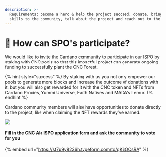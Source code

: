 ```yaml
---
description: >-
  Requirements: become a hero & help the project succeed, donate, bring your
  skills to the community, talk about the project and reach out to the world
---
```


# 👫 How can SPO's participate?

We would like to invite the Cardano community to participate in our ISPO by staking with CNC pools so that this impactful project can generate ongoing funding to successfully plant the CNC Forest.&#x20;

{% hint style="success" %}
By staking with us you not only empower our pools to generate more blocks and increase the outcome of donations with it, but you will also get rewarded for it with the CNC token and NFTs from Cardano Proxies, Yummi Universe, Earth Natives and M₳D₳’s Lemur.
{% endhint %}

Cardano community members will also have opportunities to donate directly to the project, like when claiming the NFT rewards they’ve earned.

![](../../.gitbook/assets/Cardano\_Social\_Screen.png)

#### Fill in the CNC Ala ISPO application form and ask the community to vote for you

{% embed url="https://st7u9y8236h.typeform.com/to/qK6OCsRA" %}
